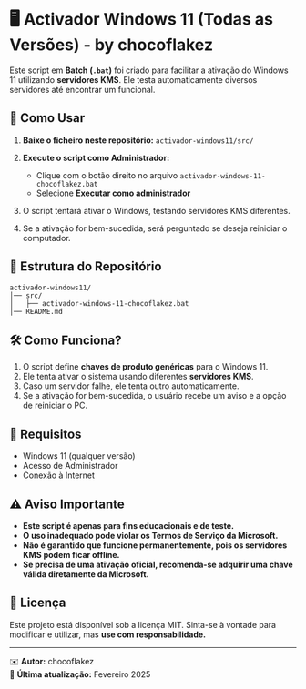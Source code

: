 # 🖥️ Activador Windows 11 (Todas as Versões) - by chocoflakez

Este script em **Batch (`.bat`)** foi criado para facilitar a ativação do Windows 11 utilizando **servidores KMS**. Ele testa automaticamente diversos servidores até encontrar um funcional.

## 🚀 Como Usar

1. **Baixe o ficheiro neste repositório:** `activador-windows11/src/`
2. **Execute o script como Administrador:**
   - Clique com o botão direito no arquivo `activador-windows-11-chocoflakez.bat`
   - Selecione **Executar como administrador**
   
3. O script tentará ativar o Windows, testando servidores KMS diferentes.

4. Se a ativação for bem-sucedida, será perguntado se deseja reiniciar o computador.

## 📁 Estrutura do Repositório

```
activador-windows11/
│── src/
│   ├── activador-windows-11-chocoflakez.bat
│── README.md
```

## 🛠️ Como Funciona?

1. O script define **chaves de produto genéricas** para o Windows 11.
2. Ele tenta ativar o sistema usando diferentes **servidores KMS**.
3. Caso um servidor falhe, ele tenta outro automaticamente.
4. Se a ativação for bem-sucedida, o usuário recebe um aviso e a opção de reiniciar o PC.

## 📌 Requisitos

- Windows 11 (qualquer versão)
- Acesso de Administrador
- Conexão à Internet

## ⚠️ Aviso Importante

- **Este script é apenas para fins educacionais e de teste.**
- **O uso inadequado pode violar os Termos de Serviço da Microsoft.**
- **Não é garantido que funcione permanentemente, pois os servidores KMS podem ficar offline.**
- **Se precisa de uma ativação oficial, recomenda-se adquirir uma chave válida diretamente da Microsoft.**

## 📜 Licença

Este projeto está disponível sob a licença MIT. Sinta-se à vontade para modificar e utilizar, mas **use com responsabilidade.**

---
✉️ **Autor:** chocoflakez  
📅 **Última atualização:** Fevereiro 2025

